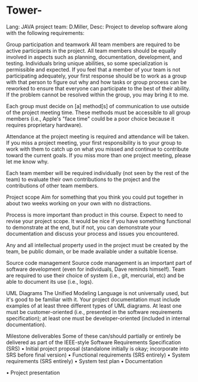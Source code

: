 # Tower-
Lang: JAVA 
project team: D.Miller, 
Desc:
  Project to develop software along with the following requirements:
  
  
Group participation and teamwork
All team members are required to be active participants in the project. All team members should be equally involved in aspects such as planning, documentation, development, and testing. Individuals bring unique abilities, so some specialization is permissible and expected. If you feel that a member of your team is not participating adequately, your first response should be to work as a group with that person to figure out why and how tasks or group process can be reworked to ensure that everyone can participate to the best of their ability. If the problem cannot be resolved within the group, you may bring it to me.

 Each group must decide on [a] method[s] of communication to use outside of the project meeting time. These methods must be accessible to all group members (i.e., Apple's "face time" could be a poor choice because it requires proprietary hardware).

 Attendance at the project meeting is required and attendance will be taken. If you miss a project meeting, your first responsibility is to your group to work with them to catch up on what you missed and continue to contribute toward the current goals. If you miss more than one project meeting, please let me know why.

 Each team member will be required individually (not seen by the rest of the team) to evaluate their own contributions to the project and the contributions of other team members. 


Project scope
Aim for something that you think you could put together in about two weeks working on your own with no distractions.

 Process is more important than product in this course. Expect to need to revise your project scope. It would be nice if you have something functional to demonstrate at the end, but if not, you can demonstrate your documentation and discuss your process and issues you encountered.

 Any and all intellectual property used in the project must be created by the team, be public domain, or be made available under a suitable license. 


Source code management
Source code management is an important part of software development (even for individuals, Dave reminds himself). Team are required to use their choice of system (i.e., git, mercurial, etc) and be able to document its use (i.e., logs). 


UML Diagrams
The Unified Modeling Language is not universally used, but it's good to be familiar with it. Your project documentation must include examples of at least three different types of UML diagrams. At least one must be customer-oriented (i.e., presented in the software requirements specification); at least one must be developer-oriented (included in internal documentation). 


Milestone deliverables
Some of these can/should partially or entirely be delivered as part of the IEEE-style Software Requirements Specification (SRS)
• Initial project proposal (standalone initially is okay; incorporate into SRS before final version)
• Functional requirements (SRS entirely)
• System requirements (SRS entirely)
• System test plan
• Documentation



• Project presentation 
 
